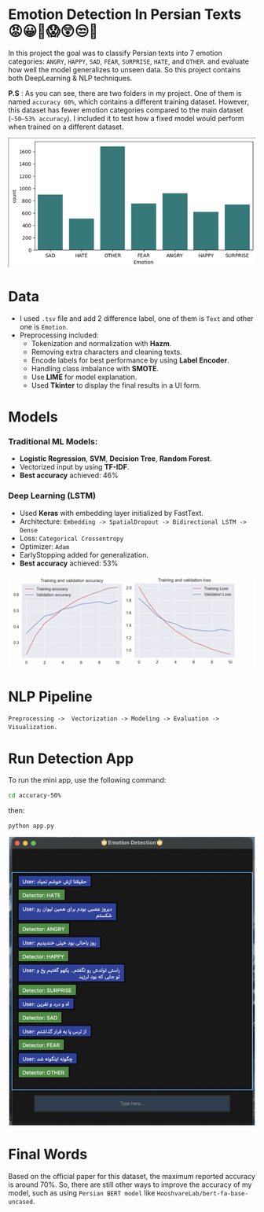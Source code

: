 # Emotion Detection In Persian Texts     😡😀🙁😱😲😒🤐

In this project the goal was to classify Persian texts into 7 emotion categories: `ANGRY`, `HAPPY`, `SAD`, `FEAR`, `SURPRISE`, `HATE`, and `OTHER`.
and evaluate how well the model generalizes to unseen data.
So this project contains both DeepLearning & NLP techniques.

**P.S** : As you can see, there are two folders in my project. One of them is named `accuracy 60%`, which contains a different training dataset. However, this dataset has fewer emotion categories compared to the main dataset (`~50–53% accuracy`). I included it to test how a fixed model would perform when trained on a different dataset.

<p align="center">
<img src="img/img1.png" width="650"/>
</p>

# Data
* I used `.tsv` file and add 2 difference label, one of them is `Text` and other one is `Emotion`.
* Preprocessing included:
	*  Tokenization and normalization with **Hazm**.
	* Removing extra characters and cleaning texts.
	* Encode labels for best performance by using **Label Encoder**.
	* Handling class imbalance with **SMOTE**.
	* Use  **LIME** for model explanation.
	* Used **Tkinter** to display the final results in a UI form.

# Models

### Traditional ML Models:
* **Logistic Regression**, **SVM**, **Decision Tree**, **Random Forest**.
*  Vectorized input by using **TF-IDF**.
* **Best accuracy** achieved: 46%

### Deep Learning (LSTM)
* Used **Keras** with embedding layer initialized by FastText.
* Architecture: `Embedding -> SpatialDropout -> Bidirectional LSTM -> Dense`
* Loss: `Categorical Crossentropy`
* Optimizer: `Adam`
* EarlyStopping added for generalization.
* **Best accuracy** achieved: 53%

<p align="center">
<img src="img/img2.png" width="650"/>
</p>


# NLP Pipeline
`Preprocessing ->  Vectorization -> Modeling -> Evaluation -> Visualization.`

# Run Detection App

To run the mini app, use the following command:

```bash
cd accuracy-50%
```
then:
```bash
python app.py
```


<p align="center">
  <img src="img/img3.png" width="500" />
</p>


# Final Words
Based on the official paper for this dataset, the maximum reported accuracy is around 70%. So, there are still other ways to improve the accuracy of my model, such as using  `Persian BERT model` like `HooshvareLab/bert-fa-base-uncased`.


